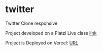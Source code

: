 # twitter
Twitter Clone responsive


Project developed on a Platzi Live class [link]()


Project is Deployed on Vercel: [URL](https://twitter-opal-three.vercel.app/)